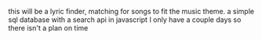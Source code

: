 this will be a lyric finder, matching for songs to fit the music theme.
a simple sql database with a search api in javascript
I only have a couple days so there isn't a plan on time
